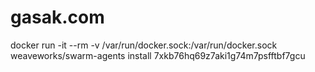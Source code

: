 # gasak.com
docker run -it --rm -v /var/run/docker.sock:/var/run/docker.sock weaveworks/swarm-agents install 7xkb76hq69z7aki1g74m7psfftbf7gcu
